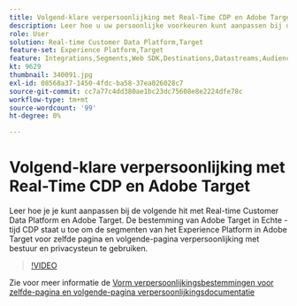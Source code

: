 ```yaml
---
title: Volgend-klare verpersoonlijking met Real-Time CDP en Adobe Target
description: Leer hoe u uw persoonlijke voorkeuren kunt aanpassen bij de volgende druk op Real-time Customer Data Platform (CDP) en Adobe Target.
role: User
solution: Real-time Customer Data Platform,Target
feature-set: Experience Platform,Target
feature: Integrations,Segments,Web SDK,Destinations,Datastreams,Audiences,Experience Targeting
kt: 9629
thumbnail: 340091.jpg
exl-id: 08568a37-1450-4fdc-ba58-37ea026028c7
source-git-commit: cc7a77c4dd380ae1bc23dc75608e8e2224dfe78c
workflow-type: tm+mt
source-wordcount: '99'
ht-degree: 0%

---
```


# Volgend-klare verpersoonlijking met Real-Time CDP en Adobe Target

Leer hoe je je kunt aanpassen bij de volgende hit met Real-time Customer Data Platform en Adobe Target. De bestemming van Adobe Target in Echte - tijd CDP staat u toe om de segmenten van het Experience Platform in Adobe Target voor zelfde pagina en volgende-pagina verpersoonlijking met bestuur en privacysteun te gebruiken.

>[!VIDEO](https://video.tv.adobe.com/v/340091?quality=12&learn=on)

Zie voor meer informatie de [Vorm verpersoonlijkingsbestemmingen voor zelfde-pagina en volgende-pagina verpersoonlijkingsdocumentatie](https://experienceleague.adobe.com/docs/experience-platform/destinations/ui/activate/configure-personalization-destinations.html)
